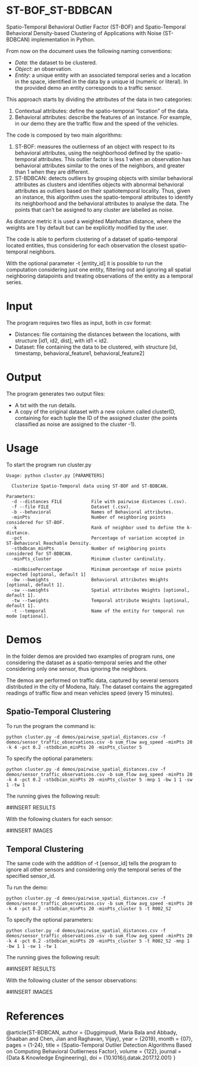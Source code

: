 # ST-BOF_ST-BDBCAN
Spatio-Temporal Behavioral Outlier Factor (ST-BOF) and Spatio-Temporal Behavioral Density-based Clustering of Applications with Noise (ST-BDBCAN) implementation in Python.

From now on the document uses the following naming conventions: 

- *Data*: the dataset to be clustered.
- *Object*: an observation.
- *Entity*: a unique entity with an associated temporal series and a location in the space, identified in the data by a unique id (numeric or literal). In the provided demo an entity corresponds to a traffic sensor.

This approach starts by dividing the attributes of the data in two categories: 

1. Contextual attributes: define the spatio-temporal “location” of the data.
2. Behavioral attributes: describe the features of an instance. For example, in our demo they are the traffic flow and the speed of the vehicles.

The code is composed by two main algorithms: 

1. ST-BOF: measures the outlierness of an object with respect to its behavioral attributes, using the neighborhood defined by the spatio-temporal attributes. This outlier factor is less 1 when an observation has behavioral attributes similar to the ones of the neighbors, and greater than 1 when they are different.
2. ST-BDBCAN: detects outliers by grouping objects with similar behavioral attributes as clusters and identifies objects with abnormal behavioral attributes as outliers based on their spatiotemporal locality. Thus, given an instance, this algorithm uses the spatio-temporal attributes to identify its neighborhood and the behavioral attributes to analyse the data. The points that can’t be assigned to any cluster are labelled as noise.

As distance metric it is used a weighted Manhattan distance, where the weights are 1 by default but can be explicitly modified by the user.

The code is able to perform clustering of a dataset of spatio-temporal located entities, thus considering for each observation the closest spatio-temporal neighbors.

With the optional parameter -t [entity_id] it is possible to run the computation considering just one entity, filtering out and ignoring all spatial neighboring datapoints and treating observations of the entity as a temporal series. 

# Input

The program requires two files as input, both in csv format:

- Distances: file containing the distances between the locations, with structure [id1, id2, dist], with id1 < id2.
- Dataset: file containing the data to be clustered, with structure [id, timestamp, behavioral_feature1, behavioral_feature2]

# Output

The program generates two output files:

- A txt with the run details.
- A copy of the original dataset with a new column called clusterID, containing for each tuple the ID of the assigned cluster (the points classified as noise are assigned to the cluster -1).

# Usage

To start the program run cluster.py

```
Usage: python cluster.py [PARAMETERS]

  Clusterize Spatio-Temporal data using ST-BOF and ST-BDBCAN. 

Parameters:
  -d --distances FILE  			File with pairwise distances (.csv).
  -f --file FILE              	Dataset (.csv).
  -b --behavioral             	Names of Behavioral attributes.
  -minPts               	  	Number of neighboring points considered for ST-BOF.
  -k            			  	Rank of neighbor used to define the k-distance.
  -pct              			Percentage of variation accepted in ST-Behavioral Reachable Density.
  -stbdbcan_minPts             	Number of neighboring points considered for ST-BDBCAN.
  -minPts_cluster               Minimum cluster cardinality.

  -minNoisePercentage			Minimum percentage of noise points expected [optional, default 1]
  -bw --bweights              	Behavioral attributes Weights [optional, default 1].
  -sw --sweights             	Spatial attributes Weights [optional, default 1].
  -tw --tweights  				Temporal attribute Weights [optional, default 1].
  -t --temporal                 Name of the entity for temporal run mode [optional].
```

# Demos

In the folder demos are provided two examples of program runs, one considering the dataset as a spatio-temporal series and the  other considering only one sensor, thus ignoring the neighbors.

The demos are performed on traffic data, captured by several sensors distributed in the city of Modena, Italy. The dataset contains the aggregated readings of traffic flow and mean vehicles speed (every 15 minutes).

## Spatio-Temporal Clustering

To run the program the command is:

```
python cluster.py -d demos/pairwise_spatial_distances.csv -f demos/sensor_traffic_observations.csv -b sum_flow avg_speed -minPts 20 -k 4 -pct 0.2 -stbdbcan_minPts 20 -minPts_cluster 5
```

To specify the optional parameters:

```
python cluster.py -d demos/pairwise_spatial_distances.csv -f demos/sensor_traffic_observations.csv -b sum_flow avg_speed -minPts 20 -k 4 -pct 0.2 -stbdbcan_minPts 20 -minPts_cluster 5 -mnp 1 -bw 1 1 -sw 1 -tw 1
```



The running gives the following result:

##INSERT RESULTS

With the following clusters for each sensor:

##INSERT IMAGES

## Temporal Clustering

The same code with the addition of -t [sensor_id] tells the program to ignore all other sensors and considering only the temporal series of the specified sensor_id.

Tu run the demo:

```
python cluster.py -d demos/pairwise_spatial_distances.csv -f demos/sensor_traffic_observations.csv -b sum_flow avg_speed -minPts 20 -k 4 -pct 0.2 -stbdbcan_minPts 20 -minPts_cluster 5 -t R002_S2
```

To specify the optional parameters:

```
python cluster.py -d demos/pairwise_spatial_distances.csv -f demos/sensor_traffic_observations.csv -b sum_flow avg_speed -minPts 20 -k 4 -pct 0.2 -stbdbcan_minPts 20 -minPts_cluster 5 -t R002_S2 -mnp 1 -bw 1 1 -sw 1 -tw 1
```

The running gives the following result:

##INSERT RESULTS

With the following cluster of the sensor observations:

##INSERT IMAGES

# References

@article{ST-BDBCAN,
author = {Duggimpudi, Maria Bala and Abbady, Shaaban and Chen, Jian and Raghavan, Vijay},
year = {2019},
month = {07},
pages = {1-24},
title = {Spatio-Temporal Outlier Detection Algorithms Based on Computing Behavioral Outlierness Factor},
volume = {122},
journal = {Data \& Knowledge Engineering},
doi = {10.1016/j.datak.2017.12.001}
}

